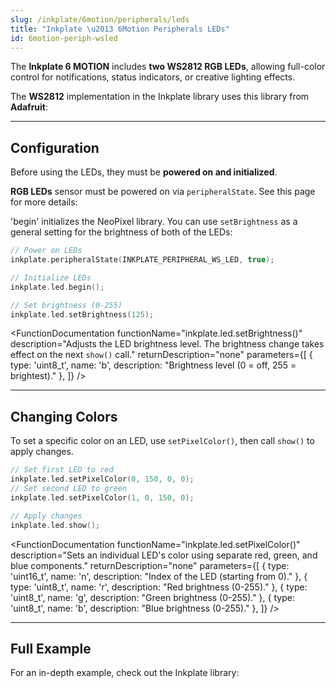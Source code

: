 ```yaml
---
slug: /inkplate/6motion/peripherals/leds
title: "Inkplate \u2013 6Motion Peripherals LEDs"
id: 6motion-periph-wsled
---
```

The **Inkplate 6 MOTION** includes **two WS2812 RGB LEDs**, allowing full-color control for notifications, status indicators, or creative lighting effects.

<InfoBox>The **WS2812** implementation in the Inkplate library uses this library from **Adafruit**:<QuickLink 
  title="Adafruit NeoPixel Library" 
  description="The original library which is included in the Inkplate 6 MOTION library"
  url="https://github.com/adafruit/Adafruit_NeoPixel"/></InfoBox>

---

## Configuration

Before using the LEDs, they must be **powered on and initialized**.

<InfoBox>**RGB LEDs** sensor must be powered on via `peripheralState`. See this page for more details: <QuickLink 
  title="Peripheral basics" 
  description="How to power peripherals on and off on Inkplate 6 MOTION"
  url="/inkplate/6motion/peripherals/introduction#powering-on" 
/></InfoBox>

'begin' initializes the NeoPixel library. You can use `setBrightness` as a general setting for the brightness of both of the LEDs:

```cpp
// Power on LEDs
inkplate.peripheralState(INKPLATE_PERIPHERAL_WS_LED, true);

// Initialize LEDs
inkplate.led.begin();

// Set brightness (0-255)
inkplate.led.setBrightness(125);
```

<FunctionDocumentation
  functionName="inkplate.led.begin()"
  description="Configures the NeoPixel LED pin for output. This function must be called before setting LED colors."
  returnDescription="none"
/>

<FunctionDocumentation
  functionName="inkplate.led.setBrightness()"
  description="Adjusts the LED brightness level. The brightness change takes effect on the next `show()` call."
  returnDescription="none"
  parameters={[
    { type: 'uint8_t', name: 'b', description: "Brightness level (0 = off, 255 = brightest)." },
  ]}
/>

---

## Changing Colors

To set a specific color on an LED, use `setPixelColor()`, then call `show()` to apply changes.

```cpp
// Set first LED to red
inkplate.led.setPixelColor(0, 150, 0, 0);
// Set second LED to green
inkplate.led.setPixelColor(1, 0, 150, 0);

// Apply changes
inkplate.led.show();
```


<FunctionDocumentation
  functionName="inkplate.led.setPixelColor()"
  description="Sets an individual LED's color using separate red, green, and blue components."
  returnDescription="none"
  parameters={[
    { type: 'uint16_t', name: 'n', description: "Index of the LED (starting from 0)." },
    { type: 'uint8_t', name: 'r', description: "Red brightness (0-255)." },
    { type: 'uint8_t', name: 'g', description: "Green brightness (0-255)." },
    { type: 'uint8_t', name: 'b', description: "Blue brightness (0-255)." },
  ]}
/>

<FunctionDocumentation
  functionName="inkplate.led.show()"
  description="Sends the color data from RAM to the NeoPixels, applying the changes set by `setPixelColor()`."
  returnDescription="none"
/>

---

## Full Example

For an in-depth example, check out the Inkplate library:

<QuickLink title="Inkplate_6_MOTION_WSLED.ino"
description="Full WS2812 LED example in the Inkplate library"
url="https://github.com/SolderedElectronics/Inkplate_Motion_Arduino_Library/blob/main/examples/Inkplate6Motion/Advanced/Sensors_Other/Inkplate_6_MOTION_WSLED/Inkplate_6_MOTION_WSLED.ino"
/>

